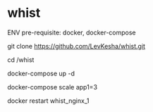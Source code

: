 # whist

ENV pre-requisite:
  docker, docker-compose 


git clone https://github.com/LevKesha/whist.git

cd /whist

docker-compose up -d 

docker-compose scale app1=3

docker restart whist_nginx_1
